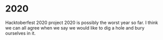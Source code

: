 # 2020
Hacktoberfest 2020 project 
2020 is possibly the worst year so far.
I think we can all agree when we say we would like to dig a hole and bury ourselves in it.  
